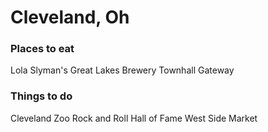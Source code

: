# Cleveland, Oh

### Places to eat
Lola
Slyman's
Great Lakes Brewery
Townhall
Gateway


### Things to do
Cleveland Zoo
Rock and Roll Hall of Fame
West Side Market 

